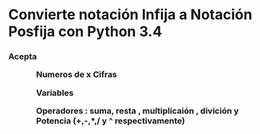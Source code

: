 <h1>
	Convierte notación Infija a Notación Posfija con Python 3.4
</h1>



<h3>
	Acepta 
	<ul>
		<ol>Numeros de x Cifras</ol>
		<ol>Variables</ol>
		<ol>Operadores : suma, resta , multiplicaión , divición y Potencia (+,-,*,/ y ^ respectivamente)</ol>
	</ul>
</h3>